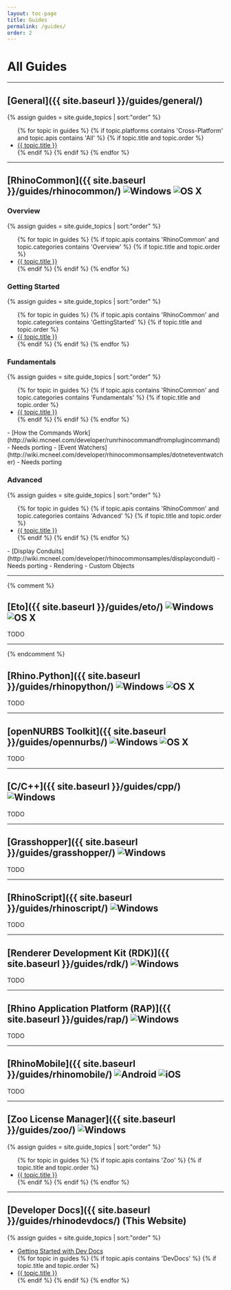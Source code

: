 ```yaml
---
layout: toc-page
title: Guides
permalink: /guides/
order: 2
---
```


# All Guides

---

## [General]({{ site.baseurl }}/guides/general/)

<div class="trigger">
  {% assign guides = site.guide_topics | sort:"order" %}
  <ul>
  {% for topic in guides %}
    {% if topic.platforms contains 'Cross-Platform' and topic.apis contains 'All' %}
      {% if topic.title and topic.order %}
        <li><a class="page-link" href="{{ topic.url | prepend: site.baseurl }}">{{ topic.title }}</a></li>
      {% endif %}
    {% endif %}
  {% endfor %}
  </ul>
</div>

---

## [RhinoCommon]({{ site.baseurl }}/guides/rhinocommon/) <img src="{{ site.baseurl }}/images/win_logo_small.png" alt="Windows" class="guide_icon"> <img src="{{ site.baseurl }}/images/mac_logo_small.png" alt="OS X" class="guide_icon">

### Overview
<div class="trigger">
  {% assign guides = site.guide_topics | sort:"order" %}
  <ul>
  {% for topic in guides %}
    {% if topic.apis contains 'RhinoCommon' and topic.categories contains 'Overview' %}
      {% if topic.title and topic.order %}
        <li><a class="page-link" href="{{ topic.url | prepend: site.baseurl }}">{{ topic.title }}</a></li>
      {% endif %}
    {% endif %}
  {% endfor %}
  </ul>
</div>

### Getting Started
<div class="trigger">
  {% assign guides = site.guide_topics | sort:"order" %}
  <ul>
  {% for topic in guides %}
    {% if topic.apis contains 'RhinoCommon' and topic.categories contains 'GettingStarted' %}
      {% if topic.title and topic.order %}
        <li><a class="page-link" href="{{ topic.url | prepend: site.baseurl }}">{{ topic.title }}</a></li>
      {% endif %}
    {% endif %}
  {% endfor %}
  </ul>
</div>

### Fundamentals
<div class="trigger">
  {% assign guides = site.guide_topics | sort:"order" %}
  <ul>
  {% for topic in guides %}
    {% if topic.apis contains 'RhinoCommon' and topic.categories contains 'Fundamentals' %}
      {% if topic.title and topic.order %}
        <li><a class="page-link" href="{{ topic.url | prepend: site.baseurl }}">{{ topic.title }}</a></li>
      {% endif %}
    {% endif %}
  {% endfor %}
  </ul>
</div>
- [How the Commands Work](http://wiki.mcneel.com/developer/runrhinocommandfromplugincommand) - Needs porting
- [Event Watchers](http://wiki.mcneel.com/developer/rhinocommonsamples/dotneteventwatcher) - Needs porting

### Advanced
<div class="trigger">
  {% assign guides = site.guide_topics | sort:"order" %}
  <ul>
  {% for topic in guides %}
    {% if topic.apis contains 'RhinoCommon' and topic.categories contains 'Advanced' %}
      {% if topic.title and topic.order %}
        <li><a class="page-link" href="{{ topic.url | prepend: site.baseurl }}">{{ topic.title }}</a></li>
      {% endif %}
    {% endif %}
  {% endfor %}
  </ul>
</div>
- [Display Conduits](http://wiki.mcneel.com/developer/rhinocommonsamples/displayconduit) - Needs porting
- Rendering
- Custom Objects

---

{% comment %}

## [Eto]({{ site.baseurl }}/guides/eto/) <img src="{{ site.baseurl }}/images/win_logo_small.png" alt="Windows" class="guide_icon"> <img src="{{ site.baseurl }}/images/mac_logo_small.png" alt="OS X" class="guide_icon">

TODO

---

{% endcomment %}

## [Rhino.Python]({{ site.baseurl }}/guides/rhinopython/) <img src="{{ site.baseurl }}/images/win_logo_small.png" alt="Windows" class="guide_icon"> <img src="{{ site.baseurl }}/images/mac_logo_small.png" alt="OS X" class="guide_icon">

TODO


---

## [openNURBS Toolkit]({{ site.baseurl }}/guides/opennurbs/) <img src="{{ site.baseurl }}/images/win_logo_small.png" alt="Windows" class="guide_icon"> <img src="{{ site.baseurl }}/images/mac_logo_small.png" alt="OS X" class="guide_icon">

TODO


---

## [C/C++]({{ site.baseurl }}/guides/cpp/) <img src="{{ site.baseurl }}/images/win_logo_small.png" alt="Windows" class="guide_icon">

TODO


---

## [Grasshopper]({{ site.baseurl }}/guides/grasshopper/) <img src="{{ site.baseurl }}/images/win_logo_small.png" alt="Windows" class="guide_icon">

TODO


---

## [RhinoScript]({{ site.baseurl }}/guides/rhinoscript/) <img src="{{ site.baseurl }}/images/win_logo_small.png" alt="Windows" class="guide_icon">

TODO


---

## [Renderer Development Kit (RDK)]({{ site.baseurl }}/guides/rdk/) <img src="{{ site.baseurl }}/images/win_logo_small.png" alt="Windows" class="guide_icon">

TODO


---

## [Rhino Application Platform (RAP)]({{ site.baseurl }}/guides/rap/) <img src="{{ site.baseurl }}/images/win_logo_small.png" alt="Windows" class="guide_icon">

TODO


---

## [RhinoMobile]({{ site.baseurl }}/guides/rhinomobile/) <img src="{{ site.baseurl }}/images/android_logo_small.png" alt="Android" class="guide_icon"> <img src="{{ site.baseurl }}/images/ios_logo_small.png" alt="iOS" class="guide_icon">

TODO


---

## [Zoo License Manager]({{ site.baseurl }}/guides/zoo/) <img src="{{ site.baseurl }}/images/win_logo_small.png" alt="Windows" class="guide_icon">

<div class="trigger">
  {% assign guides = site.guide_topics | sort:"order" %}
  <ul>
  {% for topic in guides %}
    {% if topic.apis contains 'Zoo' %}
      {% if topic.title and topic.order %}
        <li><a class="page-link" href="{{ topic.url | prepend: site.baseurl }}">{{ topic.title }}</a></li>
      {% endif %}
    {% endif %}
  {% endfor %}
  </ul>
</div>


---

## [Developer Docs]({{ site.baseurl }}/guides/rhinodevdocs/) (This Website) <a id="dev-docs"></a>

<div class="trigger">
  {% assign guides = site.guide_topics | sort:"order" %}
  <ul>
  <li><a class="page-link" href="https://github.com/mcneel/developer-rhino3d-com/blob/gh-pages/README.md">Getting Started with Dev Docs</a></li>
  {% for topic in guides %}
    {% if topic.apis contains 'DevDocs' %}
      {% if topic.title and topic.order %}
        <li><a class="page-link" href="{{ topic.url | prepend: site.baseurl }}">{{ topic.title }}</a></li>
      {% endif %}
    {% endif %}
  {% endfor %}
  </ul>
</div>
